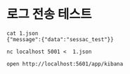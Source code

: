 # 로그 전송 테스트 
```shell
cat 1.json
{"message":{"data":"sessac_test"}}

nc localhost 5001 <  1.json

open http://localhost:5601/app/kibana
```
